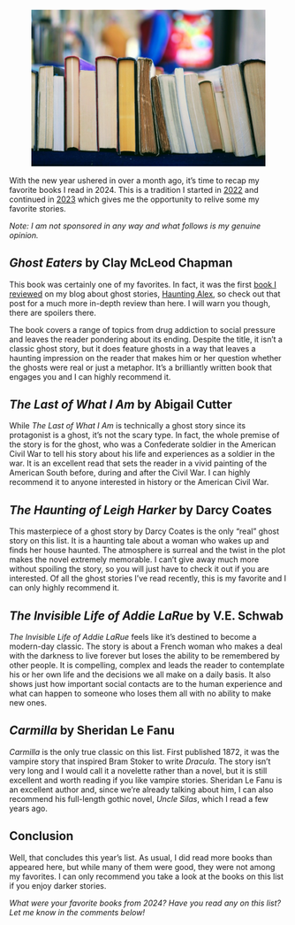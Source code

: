 <figure><img loading="lazy" decoding="async" src="tom-hermans-9BoqXzEeQqM-unsplash.jpg" alt=""></figure>

With the new year ushered in over a month ago, it’s time to recap my favorite books I read in 2024. This is a tradition I started in [2022](https://blog.alexseifert.com/2023/01/09/my-favorite-books-from-2022/) and continued in [2023](https://blog.alexseifert.com/2023/12/18/my-favorite-books-from-2023/) which gives me the opportunity to relive some my favorite stories.

*Note: I am not sponsored in any way and what follows is my genuine opinion.*

*Ghost Eaters* by Clay McLeod Chapman
-------------------------------------

This book was certainly one of my favorites. In fact, it was the first [book I reviewed](https://haunting.alexseifert.com/2024/08/28/ghost-eaters-by-clay-mcleod-chapman/) on my blog about ghost stories, [Haunting Alex](https://haunting.alexseifert.com), so check out that post for a much more in-depth review than here. I will warn you though, there are spoilers there.

The book covers a range of topics from drug addiction to social pressure and leaves the reader pondering about its ending. Despite the title, it isn’t a classic ghost story, but it does feature ghosts in a way that leaves a haunting impression on the reader that makes him or her question whether the ghosts were real or just a metaphor. It’s a brilliantly written book that engages you and I can highly recommend it.

*The Last of What I Am* by Abigail Cutter
-----------------------------------------

While *The Last of What I Am* is technically a ghost story since its protagonist is a ghost, it’s not the scary type. In fact, the whole premise of the story is for the ghost, who was a Confederate soldier in the American Civil War to tell his story about his life and experiences as a soldier in the war. It is an excellent read that sets the reader in a vivid painting of the American South before, during and after the Civil War. I can highly recommend it to anyone interested in history or the American Civil War.

*The Haunting of Leigh Harker* by Darcy Coates
----------------------------------------------

This masterpiece of a ghost story by Darcy Coates is the only “real” ghost story on this list. It is a haunting tale about a woman who wakes up and finds her house haunted. The atmosphere is surreal and the twist in the plot makes the novel extremely memorable. I can’t give away much more without spoiling the story, so you will just have to check it out if you are interested. Of all the ghost stories I’ve read recently, this is my favorite and I can only highly recommend it.

*The Invisible Life of Addie LaRue* by V.E. Schwab
--------------------------------------------------

*The Invisible Life of Addie LaRue* feels like it’s destined to become a modern-day classic. The story is about a French woman who makes a deal with the darkness to live forever but loses the ability to be remembered by other people. It is compelling, complex and leads the reader to contemplate his or her own life and the decisions we all make on a daily basis. It also shows just how important social contacts are to the human experience and what can happen to someone who loses them all with no ability to make new ones.

*Carmilla* by Sheridan Le Fanu
------------------------------

*Carmilla* is the only true classic on this list. First published 1872, it was the vampire story that inspired Bram Stoker to write *Dracula*. The story isn’t very long and I would call it a novelette rather than a novel, but it is still excellent and worth reading if you like vampire stories. Sheridan Le Fanu is an excellent author and, since we’re already talking about him, I can also recommend his full-length gothic novel, *Uncle Silas*, which I read a few years ago.

Conclusion
----------

Well, that concludes this year’s list. As usual, I did read more books than appeared here, but while many of them were good, they were not among my favorites. I can only recommend you take a look at the books on this list if you enjoy darker stories.

*What were your favorite books from 2024? Have you read any on this list? Let me know in the comments below!*